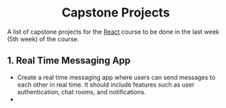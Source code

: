 <h1 align="center">Capstone Projects</h1>

A list of capstone projects for the <a href="https://github.com/zinduaschool/web-development-public/tree/main/React">React</a> course to be done in the last week (5th week) of the course.

## 1. Real Time Messaging App

- Create a real time messaging app where users can send messages to each other in real time. It should include features such as user authentication, chat rooms, and notifications.
- 